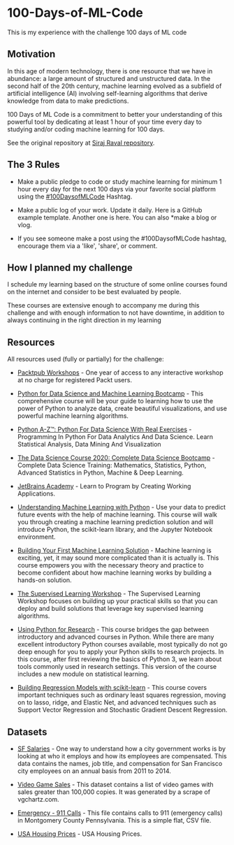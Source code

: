 # 100-Days-of-ML-Code

This is my experience with the challenge 100 days of ML code

## Motivation

In this age of modern technology, there is one resource that we have in abundance: a large amount of structured and unstructured data. In the second half of the 20th century, machine learning evolved as a subfield of artificial intelligence (AI) involving self-learning algorithms that derive knowledge from data to make predictions.

100 Days of ML Code is a commitment to better your understanding of this powerful tool by dedicating at least 1 hour of your time every day to studying and/or coding machine learning for 100 days.

See the original repository at [Siraj Raval repository](https://github.com/llSourcell/100_Days_of_ML_Code).

## The 3 Rules

* Make a public pledge to code or study machine learning for minimum 1 hour every day for the next 100 days via your favorite social platform  using the [#100DaysofMLCode](https://twitter.com/sirajraval/status/1014758160572141568) Hashtag.

* Make a public log of your work. Update it daily. Here is a GitHub example template. Another one is here. You can also *make a blog or vlog.

* If you see someone make a post using the #100DaysofMLCode hashtag, encourage them via a 'like', 'share', or comment.

## How I planned my challenge

I schedule my learning based on the structure of some online courses found on the internet and consider to be best evaluated by people.

These courses are extensive enough to accompany me during this challenge and with enough information to not have downtime, in addition to always continuing in the right direction in my learning

## Resources

All resources used (fully or partially) for the challenge:

* [Packtpub Workshops](https://courses.packtpub.com/) - One year of access to any interactive workshop at no charge for registered Packt users.

* [Python for Data Science and Machine Learning Bootcamp](https://www.udemy.com/course/python-for-data-science-and-machine-learning-bootcamp/) - This comprehensive course will be your guide to learning how to use the power of Python to analyze data, create beautiful visualizations, and use powerful machine learning algorithms.

* [Python A-Z™: Python For Data Science With Real Exercises](https://www.udemy.com/course/python-coding/) - Programming In Python For Data Analytics And Data Science. Learn Statistical Analysis, Data Mining And Visualization

* [The Data Science Course 2020: Complete Data Science Bootcamp](https://www.udemy.com/course/the-data-science-course-complete-data-science-bootcamp/) - Complete Data Science Training: Mathematics, Statistics, Python, Advanced Statistics in Python, Machine & Deep Learning.

* [JetBrains Academy](https://hi.hyperskill.org/) - Learn to Program by Creating Working Applications.

* [Understanding Machine Learning with Python](https://app.pluralsight.com/library/courses/python-understanding-machine-learning/table-of-contents) - Use your data to predict future events with the help of machine learning. This course will walk you through creating a machine learning prediction solution and will introduce Python, the scikit-learn library, and the Jupyter Notebook environment.

* [Building Your First Machine Learning Solution](https://app.pluralsight.com/library/courses/building-machine-learning-solution/table-of-contents) - Machine learning is exciting, yet, it may sound more complicated than it is actually is. This course empowers you with the necessary theory and practice to become confident about how machine learning works by building a hands-on solution.

* [The Supervised Learning Workshop](https://courses.packtpub.com/courses/supervised-learning) - The Supervised Learning Workshop focuses on building up your practical skills so that you can deploy and build solutions that leverage key supervised learning
algorithms.

* [Using Python for Research](https://www.edx.org/course/using-python-for-research) - This course bridges the gap between introductory and advanced courses in Python. While there are many excellent introductory Python courses available, most typically do not go deep enough for you to apply your Python skills to research projects. In this course, after first reviewing the basics of Python 3, we learn about tools commonly used in research settings. This version of the course includes a new module on statistical learning.

* [Building Regression Models with scikit-learn](https://app.pluralsight.com/library/courses/building-regression-models-scikit-learn/table-of-contents) - This course covers important techniques such as ordinary least squares regression, moving on to lasso, ridge, and Elastic Net, and advanced techniques such as Support Vector Regression and Stochastic Gradient Descent Regression.

## Datasets

* [SF Salaries](https://www.kaggle.com/kaggle/sf-salaries) - One way to understand how a city government works is by looking at who it employs and how its employees are compensated. This data contains the names, job title, and compensation for San Francisco city employees on an annual basis from 2011 to 2014.

* [Video Game Sales](https://www.kaggle.com/gregorut/videogamesales) - This dataset contains a list of video games with sales greater than 100,000 copies. It was generated by a scrape of vgchartz.com.

* [Emergency - 911 Calls](https://www.kaggle.com/mchirico/montcoalert) - This file contains calls to 911 (emergency calls) in Montgomery County Pennsylvania. This is a simple flat, CSV file.

* [USA Housing Prices](https://www.kaggle.com/vedavyasv/usa-housing) - USA Housing Prices.